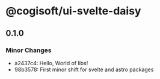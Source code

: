 # @cogisoft/ui-svelte-daisy

## 0.1.0

### Minor Changes

- a2437c4: Hello, World of libs!
- 98b3578: First minor shift for svelte and astro packages
